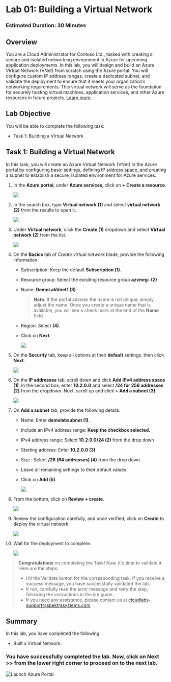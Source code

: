 # Lab 01: Building a Virtual Network

### Estimated Duration: 30 Minutes

## Overview

You are a Cloud Administrator for Contoso Ltd., tasked with creating a secure and isolated networking environment in Azure for upcoming application deployments. In this lab, you will design and build an Azure Virtual Network (VNet) from scratch using the Azure portal. You will configure custom IP address ranges, create a dedicated subnet, and validate the deployment to ensure that it meets your organization’s networking requirements. This virtual network will serve as the foundation for securely hosting virtual machines, application services, and other Azure resources in future projects. [Learn more](https://docs.microsoft.com/en-us/azure/virtual-network/virtual-networks-overview).

## Lab Objective

You will be able to complete the following task:

- Task 1: Building a Virtual Network

## Task 1: Building a Virtual Network

In this task, you will create an Azure Virtual Network (VNet) in the Azure portal by configuring basic settings, defining IP address space, and creating a subnet to establish a secure, isolated environment for Azure services.

1. In the **Azure portal**, under **Azure services**, click on **+ Create a resource**.

    ![](../instructions/images/Lab0-00.png)
    
2. In the search box, type **Virtual network (1)** and select **virtual network (2)** from the results to open it.

     ![](../instructions/images/Lab0-01.png)
     
3. Under **Virtual network**, click the **Create (1)** dropdown and select **Virtual network (2)** from the list.

      ![](../instructions/images/Lab0-02.png)
      
4. On the **Basics** tab of *Create virtual network* blade, provide the following information:
    
    -  Subscription: Keep the default **Subscription (1)**.
    
    -  Resource group: Select the exisiting resource group **azvmrg-<inject key="Deployment ID" enableCopy="false"/> (2)**
    
    -  Name: **DemoLabVnet1 (3)**
    
       > **Note:** If the portal advises the name is not unique, simply adjust the name. Once you create a unique name that is available, you will see a check mark at the end of the **Name** field.

    -  Region: Select **<inject key="Region" enableCopy="false"/>** **(4)**.

    -  Click on **Next**.

       ![](../instructions/images2/lab1-4.png)
    
5. On the **Security** tab, keep all options at their **default** settings, then click **Next**.

    ![](images2/lab1-5a.png)

6. On the **IP addresses** tab, scroll down and click **Add IPv4 address space (1)**. In the second box, enter **10.2.0.0** and select **/24 for 256 addresses (2)** from the dropdown. Next, scroll up and click **+ Add a subnet (3)**.

    ![](images/Lab0-05.png)

7.  On **Add a subnet** tab, provide the following details: 

      - Name: Enter **demolabsubnet (1)**.

      - Include an IPv4 address range: **Keep the checkbox selected.**

      - IPv4 address range: Select **10.2.0.0/24 (2)** from the drop down
      
      - Starting address: Enter **10.2.0.0 (3)**
      
      - Size : Select **/26 (64 addresses) (4)** from the drop down.

      - Leave all remaining settings to their default values.
      
      - Click on **Add (5)**. 

        ![](../instructions/images/Lab0-06.png)

8. From the bottom, click on **Review + create**.
     
    ![](images2/lab1-8a.png)

9. Review the configuration carefully, and once verified, click on **Create** to deploy the virtual network.

    ![](images2/lab1-9.png)

10. Wait for the deployment to complete.

    ![](images/Lab0-08.png)

>**Congratulations** on completing the Task! Now, it's time to validate it. Here are the steps:
> - Hit the Validate button for the corresponding task. If you receive a success message, you have successfully validated the lab. 
> - If not, carefully read the error message and retry the step, following the instructions in the lab guide.
> - If you need any assistance, please contact us at cloudlabs-support@spektrasystems.com.  

<validation step="2c2d3a0e-0590-4a36-9c5f-20f1da567eab" />

## Summary

In this lab, you have completed the following:

- Built a Virtual Network.

### You have successfully completed the lab. Now, click on **Next >>** from the lower right corner to proceed on to the next lab.

![Launch Azure Portal](../instructions/images2/next.png)